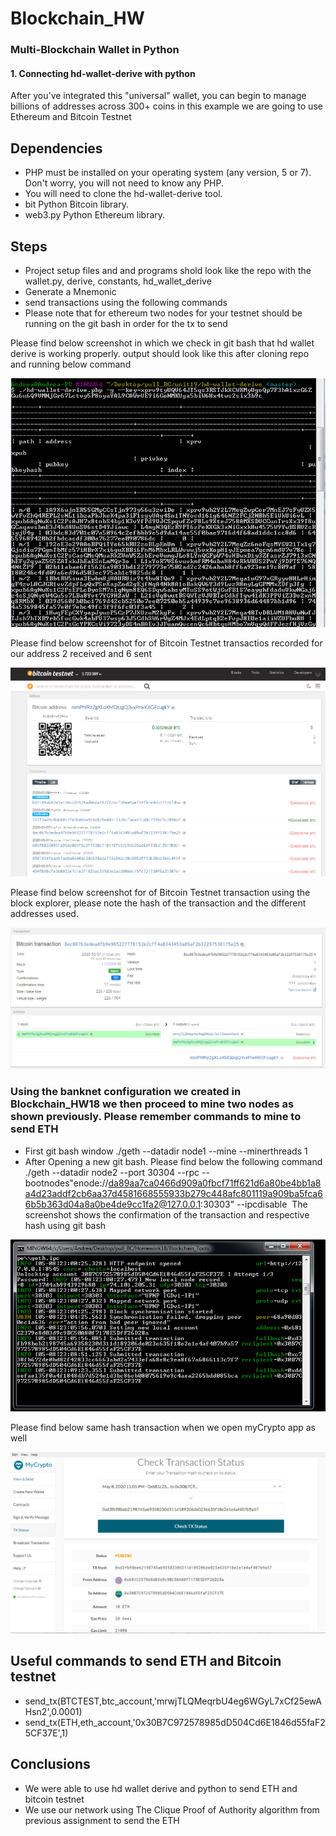 # Blockchain_HW

###  Multi-Blockchain Wallet in Python
#### 1. Connecting hd-wallet-derive with python 
After you've integrated this "universal" wallet, you can begin to manage billions of addresses across 300+ coins in this example we are going to use Ethereum and Bitcoin Testnet

## Dependencies  
* PHP must be installed on your operating system (any version, 5 or 7). Don't worry, you will not need to know any PHP.
* You will need to clone the hd-wallet-derive tool.
* bit Python Bitcoin library.
* web3.py Python Ethereum library.

## Steps  
* Project setup files and and programs shold look like the repo with the wallet.py, derive, constants, hd_wallet_derive
* Generate a Mnemonic 
* send transactions using the following commands 
* Please note that for ethereum two nodes for your testnet should be running on the git bash in order for the tx to send 

Please find below screenshot in which we check in git bash that hd wallet derive is working properly. output should look like this after cloning repo and running below command 

![table](https://github.com/andreaovelar/Blockchain_HW19/blob/master/images/Capture3.PNG "CLOSE")

Please find below screenshot for of Bitcoin Testnet transactios recorded for our address 2 received and 6 sent 

![table](https://github.com/andreaovelar/Blockchain_HW19/blob/master/images/Capture1.PNG "CLOSE")

Please find below screenshot for of Bitcoin Testnet transaction using the block explorer, please note the hash of the transaction and the different addresses used.

![table](https://github.com/andreaovelar/Blockchain_HW19/blob/master/images/Capture.PNG "CLOSE")

### Using the banknet configuration we created in Blockchain_HW18 we then proceed to mine two nodes as shown previously. Please remember commands to mine to send ETH 
* First git bash window ./geth --datadir node1 --mine --minerthreads 1
* After Opening a new git bash. Please find below the following command ./geth --datadir node2 --port 30304 --rpc --bootnodes"enode://da89aa7ca0466d909a0fbcf71ff621d6a80be4bb1a8a4d23addf2cb6aa37d4581668555933b279c448afc801119a909ba5fca66b5b363d04a8a0be4de9cc1fa2@127.0.0.1:30303" --ipcdisable 
 The screenshot shows the confirmation of the transaction and respective hash using git bash

![table](https://github.com/andreaovelar/Blockchain_HW19/blob/master/images/Capture5.PNG "CLOSE")

Please find below same hash transaction when we open myCrypto app as well

![table](https://github.com/andreaovelar/Blockchain_HW19/blob/master/images/Capture8.PNG "CLOSE")

## Useful commands to send ETH and Bitcoin testnet 
* send_tx(BTCTEST,btc_account,'mrwjTLQMeqrbU4eg6WGyL7xCf25ewAHsn2',0.0001)
* send_tx(ETH,eth_account,'0x30B7C972578985dD504Cd6E1846d55faF25CF37E',1)

## Conclusions 
* We were able to use hd wallet derive and python to send ETH and bitcoin testnet 
* We use our network using The Clique Proof of Authority algorithm from previous assignment to send the ETH 
